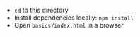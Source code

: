 - `cd` to this directory
- Install dependencies locally: `npm install`
- Open `basics/index.html` in a browser

